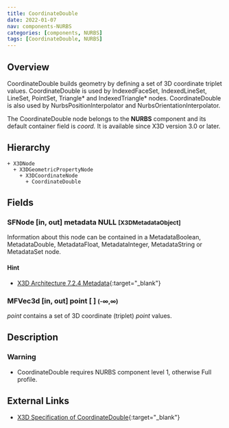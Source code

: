 ```yaml
---
title: CoordinateDouble
date: 2022-01-07
nav: components-NURBS
categories: [components, NURBS]
tags: [CoordinateDouble, NURBS]
---
```

<style>
.post h3 {
  word-spacing: 0.2em;
}
</style>

## Overview

CoordinateDouble builds geometry by defining a set of 3D coordinate triplet values. CoordinateDouble is used by IndexedFaceSet, IndexedLineSet, LineSet, PointSet, Triangle\* and IndexedTriangle\* nodes. CoordinateDouble is also used by NurbsPositionInterpolator and NurbsOrientationInterpolator.

The CoordinateDouble node belongs to the **NURBS** component and its default container field is *coord.* It is available since X3D version 3.0 or later.

## Hierarchy

```
+ X3DNode
  + X3DGeometricPropertyNode
    + X3DCoordinateNode
      + CoordinateDouble
```

## Fields

### SFNode [in, out] **metadata** NULL <small>[X3DMetadataObject]</small>

Information about this node can be contained in a MetadataBoolean, MetadataDouble, MetadataFloat, MetadataInteger, MetadataString or MetadataSet node.

#### Hint

- [X3D Architecture 7.2.4 Metadata](https://www.web3d.org/specifications/X3Dv4Draft/ISO-IEC19775-1v4-CD1/Part01/components/core.html#Metadata){:target="_blank"}

### MFVec3d [in, out] **point** [ ] <small>(-∞,∞)</small>

*point* contains a set of 3D coordinate (triplet) *point* values.

## Description

### Warning

- CoordinateDouble requires NURBS component level 1, otherwise Full profile.

## External Links

- [X3D Specification of CoordinateDouble](https://www.web3d.org/documents/specifications/19775-1/V4.0/Part01/components/nurbs.html#CoordinateDouble){:target="_blank"}
